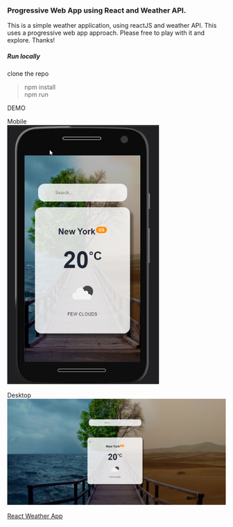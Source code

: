 ### Progressive Web App using React and Weather API.
  This is a simple weather application, using reactJS and weather API. This uses a progressive web app approach. Please free to play with it and explore. Thanks!
##### Run locally

clone the repo 
> npm install  
> npm run  

DEMO

Mobile  
<img src="/public/images/pwa-mobile.png" width="350" title="Weather App">

Desktop  
<img src="/public/images/pwa-desktop.png" width="700" title="Weather App">  
  
  [React Weather App](https://modern-pwa-weather-react-app.netlify.app/)